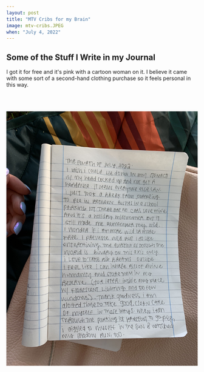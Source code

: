 ```yaml
---
layout: post
title: "MTV Cribs for my Brain"
image: mtv-cribs.JPEG
when: "July 4, 2022"
---
```


## Some of the Stuff I Write in my Journal

I got it for free and it's pink with a cartoon woman on it. I believe it came with some sort of a second-hand clothing purchase so it feels personal in this way.

<br/>
<br/>

![Under a Tree](https://raw.githubusercontent.com/sophieggee/fkagrace/gh-pages/assets/img/july/journal-entry.jpg "Under a Tree")
